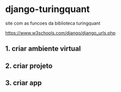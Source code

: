 # django-turingquant
site com as funcoes da biblioteca turingquant

https://www.w3schools.com/django/django_urls.php

## 1. criar ambiente virtual

## 2. criar projeto

## 3. criar app
